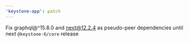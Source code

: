 ```yaml
---
'keystone-app': patch
---
```


Fix graphql@^15.8.0 and next@12.2.4 as pseudo-peer dependencies until next `@keystone-6/core` release
